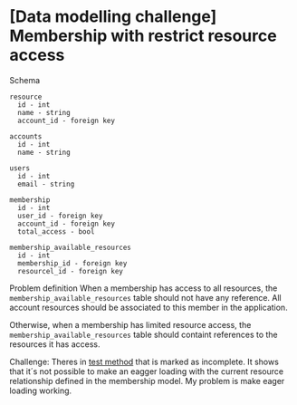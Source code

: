 # [Data modelling challenge] Membership with restrict resource access

Schema

```
resource
  id - int
  name - string
  account_id - foreign key

accounts
  id - int
  name - string

users
  id - int
  email - string

membership
  id - int
  user_id - foreign key
  account_id - foreign key
  total_access - bool

membership_available_resources
  id - int
  membership_id - foreign key
  resourcel_id - foreign key
```

Problem definition
When a membership has access to all resources, the `membership_available_resources` table should not have any reference.
All account resources should be associated to this member in the application.

Otherwise, when a membership has limited resource access, the `membership_available_resources` table should containt references
to the resources it has access.

Challenge:
Theres in [test method](https://github.com/gcaraciolo/challenges/blob/master/tests/Feature/ExampleTest.php#L26) that is marked as incomplete. It shows that it´s not possible to make an eagger loading
with the current resource relationship defined in the membership model. My problem is make eager loading working.
